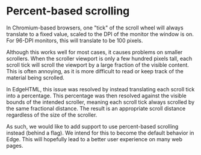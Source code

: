 # Percent-based scrolling

In Chromium-based browsers, one "tick" of the scroll wheel will always translate to a fixed value, scaled to the DPI of the monitor the window is on. For 96-DPI monitors, this will translate to be 100 pixels.

Although this works well for most cases, it causes problems on smaller scrollers. When the scroller viewport is only a few hundred pixels tall, each scroll tick will scroll the viewport by a large fraction of the visible content. This is often annoying, as it is more difficult to read or keep track of the material being scrolled.

In EdgeHTML, this issue was resolved by instead translating each scroll tick into a percentage. This percentage was then resolved against the visible bounds of the intended scroller, meaning each scroll tick always scrolled by the same fractional distance. The result is an appropriate scroll distance regardless of the size of the scroller.

As such, we would like to add support to use percent-based scrolling instead (behind a flag). We intend for this to become the default behavior in Edge. This will hopefully lead to a better user experience on many web pages.
